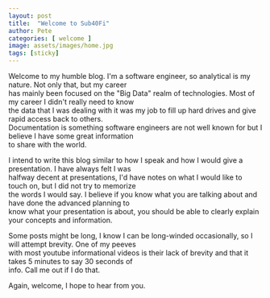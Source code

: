 ```yaml
---
layout: post
title:  "Welcome to Sub40Fi"
author: Pete
categories: [ welcome ]
image: assets/images/home.jpg
tags: [sticky]
---
```



Welcome to my humble blog. I'm a software engineer, so analytical is my nature. Not only that, but my career  
has mainly been focused on the "Big Data" realm of technologies. Most of my career I didn't really need to know  
the data that I was dealing with it was my job to fill up hard drives and give rapid access back to others.  
Documentation is something software engineers are not well known for but I believe I have some great information  
to share with the world.

I intend to write this blog similar to how I speak and how I would give a presentation. I have always felt I was  
halfway decent at presentations, I'd have notes on what I would like to touch on, but I did not try to memorize  
the words I would say. I believe if you know what you are talking about and have done the advanced planning to  
know what your presentation is about, you should be able to clearly explain your concepts and information.  

Some posts might be long, I know I can be long-winded occasionally, so I will attempt brevity. One of my peeves   
with most youtube informational videos is their lack of brevity and that it takes 5 minutes to say 30 seconds of  
info. Call me out if I do that.

Again, welcome, I hope to hear from you.